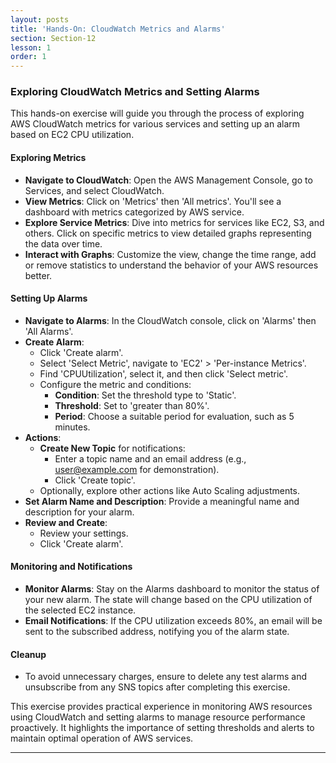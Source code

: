 ```yaml
---
layout: posts
title: 'Hands-On: CloudWatch Metrics and Alarms'
section: Section-12
lesson: 1
order: 1
---
```


### Exploring CloudWatch Metrics and Setting Alarms

This hands-on exercise will guide you through the process of exploring AWS CloudWatch metrics for various services and setting up an alarm based on EC2 CPU utilization.

<!-- pagebreak -->

#### Exploring Metrics

- **Navigate to CloudWatch**: Open the AWS Management Console, go to Services, and select CloudWatch.
- **View Metrics**: Click on 'Metrics' then 'All metrics'. You'll see a dashboard with metrics categorized by AWS service.
- **Explore Service Metrics**: Dive into metrics for services like EC2, S3, and others. Click on specific metrics to view detailed graphs representing the data over time.
- **Interact with Graphs**: Customize the view, change the time range, add or remove statistics to understand the behavior of your AWS resources better.

<!-- pagebreak -->

#### Setting Up Alarms

- **Navigate to Alarms**: In the CloudWatch console, click on 'Alarms' then 'All Alarms'.
- **Create Alarm**:
  - Click 'Create alarm'.
  - Select 'Select Metric', navigate to 'EC2' > 'Per-instance Metrics'.
  - Find 'CPUUtilization', select it, and then click 'Select metric'.
  - Configure the metric and conditions:
    - **Condition**: Set the threshold type to 'Static'.
    - **Threshold**: Set to 'greater than 80%'.
    - **Period**: Choose a suitable period for evaluation, such as 5 minutes.
- **Actions**:
  - **Create New Topic** for notifications:
    - Enter a topic name and an email address (e.g., user@example.com for demonstration).
    - Click 'Create topic'.
  - Optionally, explore other actions like Auto Scaling adjustments.
- **Set Alarm Name and Description**: Provide a meaningful name and description for your alarm.
- **Review and Create**:
  - Review your settings.
  - Click 'Create alarm'.

<!-- pagebreak -->

#### Monitoring and Notifications

- **Monitor Alarms**: Stay on the Alarms dashboard to monitor the status of your new alarm. The state will change based on the CPU utilization of the selected EC2 instance.
- **Email Notifications**: If the CPU utilization exceeds 80%, an email will be sent to the subscribed address, notifying you of the alarm state.

<!-- pagebreak -->

#### Cleanup

- To avoid unnecessary charges, ensure to delete any test alarms and unsubscribe from any SNS topics after completing this exercise.

This exercise provides practical experience in monitoring AWS resources using CloudWatch and setting alarms to manage resource performance proactively. It highlights the importance of setting thresholds and alerts to maintain optimal operation of AWS services.

---
